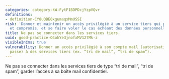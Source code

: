 ```yaml
---
categories: category-kW-FytF1BDPDcjYzpVQvr
definitions:
- definition-CY8uQBE0xgumaqxMmUSSI
risk: 'Donner et maintenir un accès privilégié à un service tiers qui peut être vulnérable
  et compromis, et se faire voler le cas échéant des données personnelles importantes. '
title: Ne pas se connecter dans les services tiers.
uuid: good-practice-O4okYe3jnofxMV127Mk-z
visibleInCms: true
vulnerability: Donner un accès privilégié à son compte mail (autorisations, mot de
  passe) à des services tiers (ex. “tri de mail”, “tri de spam”).
---
```


Ne pas se connecter dans les services tiers de type “tri de mail”, “tri
de spam”, garder l’accès à sa boîte mail confidentiel.
